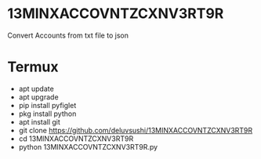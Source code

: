 # 13MINXACCOVNTZCXNV3RT9R
Convert Accounts from txt file to json

# Termux
- apt update
- apt upgrade
- pip install pyfiglet
- pkg install python
- apt install git
- git clone https://github.com/deluvsushi/13MINXACCOVNTZCXNV3RT9R
- cd 13MINXACCOVNTZCXNV3RT9R
- python 13MINXACCOVNTZCXNV3RT9R.py
